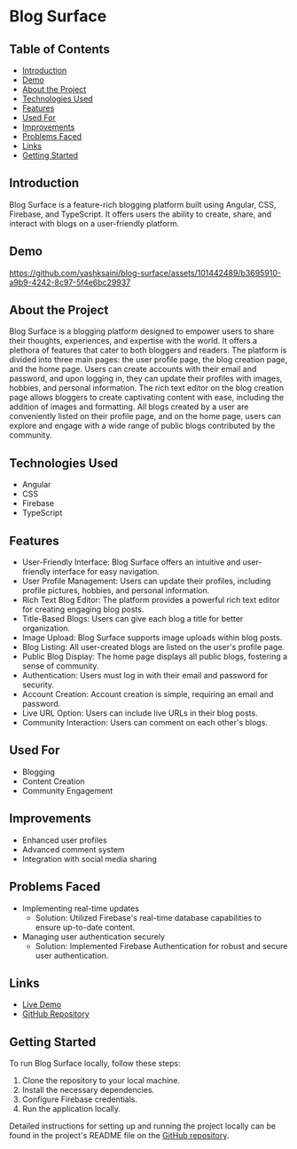 # Blog Surface

## Table of Contents
- [Introduction](#introduction)
- [Demo](#demo)
- [About the Project](#about-the-project)
- [Technologies Used](#technologies-used)
- [Features](#features)
- [Used For](#used-for)
- [Improvements](#improvements)
- [Problems Faced](#problems-faced)
- [Links](#links)
- [Getting Started](#getting-started)

## Introduction
Blog Surface is a feature-rich blogging platform built using Angular, CSS, Firebase, and TypeScript. It offers users the ability to create, share, and interact with blogs on a user-friendly platform.

## Demo



https://github.com/yashksaini/blog-surface/assets/101442489/b3695910-a9b9-4242-8c97-5f4e6bc29937


## About the Project
Blog Surface is a blogging platform designed to empower users to share their thoughts, experiences, and expertise with the world. It offers a plethora of features that cater to both bloggers and readers. The platform is divided into three main pages: the user profile page, the blog creation page, and the home page. Users can create accounts with their email and password, and upon logging in, they can update their profiles with images, hobbies, and personal information. The rich text editor on the blog creation page allows bloggers to create captivating content with ease, including the addition of images and formatting. All blogs created by a user are conveniently listed on their profile page, and on the home page, users can explore and engage with a wide range of public blogs contributed by the community.

## Technologies Used
- Angular
- CSS
- Firebase
- TypeScript

## Features
- User-Friendly Interface: Blog Surface offers an intuitive and user-friendly interface for easy navigation.
- User Profile Management: Users can update their profiles, including profile pictures, hobbies, and personal information.
- Rich Text Blog Editor: The platform provides a powerful rich text editor for creating engaging blog posts.
- Title-Based Blogs: Users can give each blog a title for better organization.
- Image Upload: Blog Surface supports image uploads within blog posts.
- Blog Listing: All user-created blogs are listed on the user's profile page.
- Public Blog Display: The home page displays all public blogs, fostering a sense of community.
- Authentication: Users must log in with their email and password for security.
- Account Creation: Account creation is simple, requiring an email and password.
- Live URL Option: Users can include live URLs in their blog posts.
- Community Interaction: Users can comment on each other's blogs.

## Used For
- Blogging
- Content Creation
- Community Engagement

## Improvements
- Enhanced user profiles
- Advanced comment system
- Integration with social media sharing

## Problems Faced
- Implementing real-time updates
  - Solution: Utilized Firebase's real-time database capabilities to ensure up-to-date content.
- Managing user authentication securely
  - Solution: Implemented Firebase Authentication for robust and secure user authentication.

## Links
- [Live Demo](https://blogsurface.web.app/)
- [GitHub Repository](https://github.com/blogsurface)

## Getting Started
To run Blog Surface locally, follow these steps:
1. Clone the repository to your local machine.
2. Install the necessary dependencies.
3. Configure Firebase credentials.
4. Run the application locally.

Detailed instructions for setting up and running the project locally can be found in the project's README file on the [GitHub repository](https://github.com/blogsurface).
